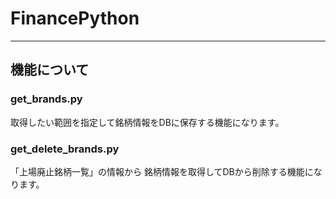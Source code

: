 # FinancePython

---

## 機能について

### get_brands.py
取得したい範囲を指定して銘柄情報をDBに保存する機能になります。

### get_delete_brands.py
「上場廃止銘柄一覧」の情報から
銘柄情報を取得してDBから削除する機能になります。
